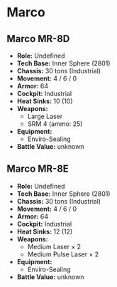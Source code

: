 # Marco
## Marco MR-8D
- **Role:** Undefined
- **Tech Base:** Inner Sphere (2801)
- **Chassis:** 30 tons (Industrial)
- **Movement:** 4 / 6 / 0
- **Armor:** 64
- **Cockpit:** Industrial
- **Heat Sinks:** 10 (10)
- **Weapons:**
  - Large Laser
  - SRM 4 (ammo: 25)
- **Equipment:**
  - Enviro-Sealing
- **Battle Value:** unknown

## Marco MR-8E
- **Role:** Undefined
- **Tech Base:** Inner Sphere (2801)
- **Chassis:** 30 tons (Industrial)
- **Movement:** 4 / 6 / 0
- **Armor:** 64
- **Cockpit:** Industrial
- **Heat Sinks:** 12 (12)
- **Weapons:**
  - Medium Laser × 2
  - Medium Pulse Laser × 2
- **Equipment:**
  - Enviro-Sealing
- **Battle Value:** unknown

